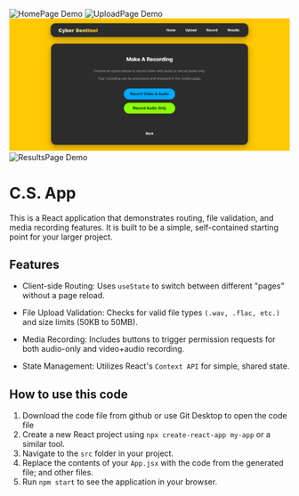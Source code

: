 ![HomePage Demo](assets/images/HomePage_CS-React-App.png)
![UploadPage Demo](assets/images/UploadPage_CS-React-App.png)
![RecordPage Demo](app/src/assets/images/RecordPage_CS-React-App.png)
![ResultsPage Demo](./src/assets/images/ResultsPage_CS-React-App.png)

# C.S. App
This is a React application that demonstrates routing, file validation, and media recording features. It is built to be a simple, self-contained starting point for your larger project.

## Features
* Client-side Routing: Uses `useState` to switch between different "pages" without a page reload.

* File Upload Validation: Checks for valid file types `(.wav, .flac, etc.)` and size limits (50KB to 50MB).

* Media Recording: Includes buttons to trigger permission requests for both audio-only and video+audio recording.

* State Management: Utilizes React's `Context API` for simple, shared state.



## How to use this code
1.  Download the code file from github or use Git Desktop to open the code file
2.  Create a new React project using `npx create-react-app my-app` or a similar tool.
3.  Navigate to the `src` folder in your project.
4.  Replace the contents of your `App.jsx` with the code from the generated file; and other files.
5.  Run `npm start` to see the application in your browser.
